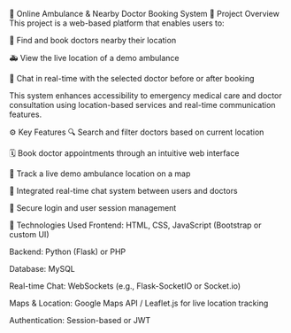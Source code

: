 🏥 Online Ambulance & Nearby Doctor Booking System
📌 Project Overview
This project is a web-based platform that enables users to:

📍 Find and book doctors nearby their location

🚑 View the live location of a demo ambulance

💬 Chat in real-time with the selected doctor before or after booking

This system enhances accessibility to emergency medical care and doctor consultation using location-based services and real-time communication features.

⚙️ Key Features
🔍 Search and filter doctors based on current location

🗓️ Book doctor appointments through an intuitive web interface

📡 Track a live demo ambulance location on a map

💬 Integrated real-time chat system between users and doctors

🔐 Secure login and user session management

🧠 Technologies Used
Frontend: HTML, CSS, JavaScript (Bootstrap or custom UI)

Backend: Python (Flask) or PHP

Database: MySQL

Real-time Chat: WebSockets (e.g., Flask-SocketIO or Socket.io)

Maps & Location: Google Maps API / Leaflet.js for live location tracking

Authentication: Session-based or JWT
